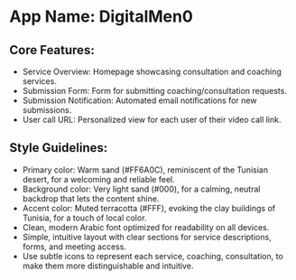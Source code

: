 # **App Name**: DigitalMen0

## Core Features:

- Service Overview: Homepage showcasing consultation and coaching services.
- Submission Form: Form for submitting coaching/consultation requests.
- Submission Notification: Automated email notifications for new submissions.
- User call URL: Personalized view for each user of their video call link.

## Style Guidelines:

- Primary color: Warm sand (#FF6A0C), reminiscent of the Tunisian desert, for a welcoming and reliable feel.
- Background color: Very light sand (#000), for a calming, neutral backdrop that lets the content shine.
- Accent color: Muted terracotta (#FFF), evoking the clay buildings of Tunisia, for a touch of local color.
- Clean, modern Arabic font optimized for readability on all devices.
- Simple, intuitive layout with clear sections for service descriptions, forms, and meeting access.
- Use subtle icons to represent each service, coaching, consultation, to make them more distinguishable and intuitive.